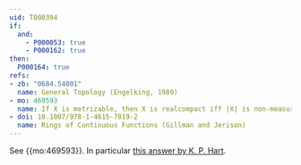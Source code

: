 ```yaml
---
uid: T000394
if:
  and:
    - P000053: true
    - P000162: true
then:
  P000164: true
refs:
- zb: "0684.54001"
  name: General Topology (Engelking, 1989)
- mo: 469593
  name: If X is metrizable, then X is realcompact iff |X| is non-measurable
- doi: 10.1007/978-1-4615-7819-2
  name: Rings of Continuous Functions (Gillman and Jerison)
---
```


See {{mo:469593}}. In particular [this answer by K. P. Hart](https://mathoverflow.net/a/469610/150060).
